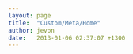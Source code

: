 ```yaml
---
layout: page
title:  "Custom/Meta/Home"
author: jevon
date:   2013-01-06 02:37:07 +1300
---
```


<meta name="geo.position" content="175.600294240312;-40.36094564782949"><!-- http://www.a2b.cc/help-searching-addurl-metatags.a2b: position from google earth -->

<!-- Facebook insights -->
<meta property="fb:admins" content="712536049" />

<!-- OpenID stuff -->
<link rel="old-openid.server" href="http://journals.jevon.org/openid.php">
<link rel="old-openid.delegate" href="http://journals.jevon.org/users/jevon/">
<link rel="openid.server" href="http://journals.jevon.org/openid.php?id=jevon">
<link rel="old-openid.delegate" href="http://journals.jevon.org/users/jevon/">

<link rel="alternate" title="Jevon Wright's Journal RSS" href="http://journals.jevon.org/users/jevon/rss" type="application/rss+xml" />
<link rel="meta" title="Jevon Wright's FOAF" href="http://journals.jevon.org/users/jevon/foaf" type="application/rdf+xml" />